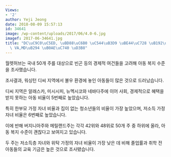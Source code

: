 ```yaml
---
Views:
- '2'
author: Yeji Jeong
date: 2018-08-09 15:57:13
id: 34641
image: /wp-content/uploads/2017/06/4.0-6.jpg
imagef: 2017-06-34641.jpg
title: "DC\uC9C0\uC5ED, \uBD88\uC6B0 \uC544\uB3D9 \uBE44\uC728 \uB192\uC544\u2026\
  \ VA,MD\uB294 \uB0AE\uC740 \uD3B8"
---
```


월렛허브는 국내 50개 주를 대상으로 빈곤 등의 경제적 여건들을 고려해 아동 복지 수준을 조사했습니다.

조사결과, 워싱턴 디씨 지역에서 불우 환경에 놓인 아동들이 많은 것으로 드러났습니다.

디씨 지역은 알래스카, 미시시피, 뉴멕시코와 네바다주에 이어 사회, 경제적으로 혜택을 받지 못하는 아동 비율이 5번째로 높았습니다.

특히 한부모 가정 자녀 비율과 집이 없는 청소년들의 비율이 가장 높았으며, 저소득 가정 자녀 비율은 6번째로 높았습니다.

이에 반해 버지니아주와 메릴랜드주는 각각 42위와 48위로 50개 주 중 하위에 올라, 아동 복지 수준이 괜찮다고 보여지고 있습니다.

두 주는 저소득층 자녀와 위탁 가정의 자녀 비율이 가장 낮은 데 비해 졸업률과 취학 전 아동들의 교육 기금은 높은 것으로 조사됐습니다.